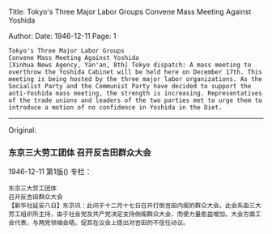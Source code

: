 Title: Tokyo's Three Major Labor Groups Convene Mass Meeting Against Yoshida

Author: 
Date: 1946-12-11
Page: 1

    Tokyo's Three Major Labor Groups
    Convene Mass Meeting Against Yoshida
    [Xinhua News Agency, Yan'an, 8th] Tokyo dispatch: A mass meeting to overthrow the Yoshida Cabinet will be held here on December 17th. This meeting is being hosted by the three major labor organizations. As the Socialist Party and the Communist Party have decided to support the anti-Yoshida mass meeting, the strength is increasing. Representatives of the trade unions and leaders of the two parties met to urge them to introduce a motion of no confidence in Yoshida in the Diet.



<hr /> 

Original: 


### 东京三大劳工团体  召开反吉田群众大会

1946-12-11
第1版()
专栏：

    东京三大劳工团体
    召开反吉田群众大会
    【新华社延安八日】东京讯：此间于十二月十七日召开打倒吉田内阁的群众大会。此会系由三大劳工组织所主持，由于社会党及共产党决定支持倒阁群众大会，而使力量愈益增加。大会方面工会代表，与两党领袖会晤，促其在议会上提出对吉田的不信任动议。
